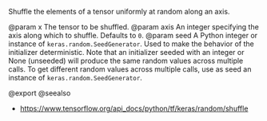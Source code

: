 Shuffle the elements of a tensor uniformly at random along an axis.

@param x The tensor to be shuffled.
@param axis An integer specifying the axis along which to shuffle. Defaults to
    `0`.
@param seed A Python integer or instance of
    `keras.random.SeedGenerator`.
    Used to make the behavior of the initializer
    deterministic. Note that an initializer seeded with an integer
    or None (unseeded) will produce the same random values
    across multiple calls. To get different random values
    across multiple calls, use as seed an instance
    of `keras.random.SeedGenerator`.

@export
@seealso
+ <https://www.tensorflow.org/api_docs/python/tf/keras/random/shuffle>
